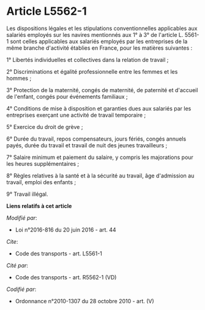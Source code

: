 # Article L5562-1

Les dispositions légales et les stipulations conventionnelles applicables aux salariés employés sur les navires mentionnés
aux 1° à 3° de l'article L. 5561-1 sont celles applicables aux salariés employés par les entreprises de la même branche
d'activité établies en France, pour les matières suivantes : 

1° Libertés individuelles et collectives dans la relation de travail ; 

2° Discriminations et égalité professionnelle entre les femmes et les hommes ; 

3° Protection de la maternité, congés de maternité, de paternité et d'accueil de l'enfant, congés pour événements
familiaux ; 

4° Conditions de mise à disposition et garanties dues aux salariés par les entreprises exerçant une activité de travail
temporaire ; 

5° Exercice du droit de grève ; 

6° Durée du travail, repos compensateurs, jours fériés, congés annuels payés, durée du travail et travail de nuit des jeunes
travailleurs ; 

7° Salaire minimum et paiement du salaire, y compris les majorations pour les heures supplémentaires ; 

8° Règles relatives à la santé et à la sécurité au travail, âge d'admission au travail, emploi des enfants ; 

9° Travail illégal.

**Liens relatifs à cet article**

_Modifié par_:

  - Loi n°2016-816 du 20 juin 2016 - art. 44

_Cite_:

  - Code des transports - art. L5561-1

_Cité par_:

  - Code des transports - art. R5562-1 (VD)

_Codifié par_:

  - Ordonnance n°2010-1307 du 28 octobre 2010 - art. (V)
